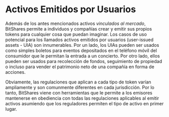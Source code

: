 # Activos Emitidos por Usuarios

Además de los antes mencionados activos *vinculados al mercado*, BitShares permite a individuos y compañías crear y emitir sus propios tokens para cualquier cosa que puedan imaginar. Los casos de uso potencial para los llamados activos emitidos por usuarios (user-issued assets - UIA) son innumerables. Por un lado, los UIAs pueden ser usados como simples boletos para eventos depositados en el teléfono móvil del consumidor que le permitan la entrada a un concierto. Por otro lado, ellos pueden ser usados para recolección de fondos, seguimiento de propiedad o incluso para vender el patrimonio neto de una compañía en forma de acciones.

Obviamente, las regulaciones que aplican a cada tipo de token varían ampliamente y son comunmente diferentes en cada jurisdicción. Por lo tanto, BitShares viene con herramientas que le permite a los emisores mantenerse en obediencia con todas las regulaciones aplicables al emitir activos asumiendo que los reguladores permiten el tipo de activo en primer lugar.